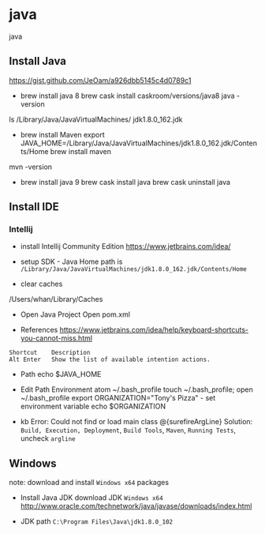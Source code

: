 # java
java

## Install Java

https://gist.github.com/JeOam/a926dbb5145c4d0789c1

- brew install java 8
brew cask install caskroom/versions/java8
java -version

ls /Library/Java/JavaVirtualMachines/
jdk1.8.0_162.jdk

- brew install Maven
export JAVA_HOME=/Library/Java/JavaVirtualMachines/jdk1.8.0_162.jdk/Contents/Home
brew install maven

mvn -version

- brew install java 9
brew cask install java
brew cask uninstall java

## Install IDE

### Intellij

- install Intellij Community Edition
https://www.jetbrains.com/idea/

- setup SDK - Java Home
path is `/Library/Java/JavaVirtualMachines/jdk1.8.0_162.jdk/Contents/Home`

- clear caches

/Users/whan/Library/Caches

- Open Java Project
Open pom.xml

- References
https://www.jetbrains.com/idea/help/keyboard-shortcuts-you-cannot-miss.html

```
Shortcut	Description
Alt Enter	Show the list of available intention actions.
```

- Path
echo $JAVA_HOME

- Edit Path Environment
atom ~/.bash_profile
touch ~/.bash_profile; open ~/.bash_profile
export ORGANIZATION="Tony's Pizza" - set environment variable
echo $ORGANIZATION

- kb
Error: Could not find or load main class @{surefireArgLine}
Solution: `Build, Execution, Deployment`, `Build Tools`, `Maven`, `Running Tests`, uncheck `argline`

## Windows

note: download and install `Windows x64` packages

- Install Java JDK
download JDK `Windows x64`
http://www.oracle.com/technetwork/java/javase/downloads/index.html

- JDK path
`C:\Program Files\Java\jdk1.8.0_102`

